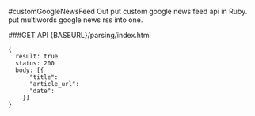 #customGoogleNewsFeed
Out put custom google news feed api in Ruby.  
put multiwords google news rss into one.

###GET API
 {BASEURL}/parsing/index.html



    {
      result: true
      status: 200
      body: [{
          "title":
          "article_url":
          "date":
        }]
    }
    
